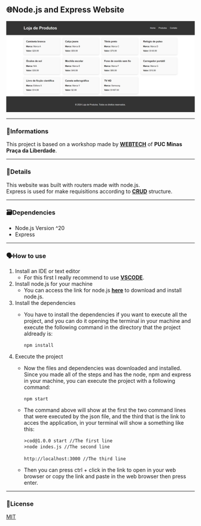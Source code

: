 <h2>🌐Node.js and Express Website</h2>
<img src="images/websiteimg.png">

---

### 📖Informations
This project is based on a workshop made by **[WEBTECH](https://webtech.network)** of **PUC Minas Praça da Liberdade**.

---

### 🔎Details
This website was built with routers made with node.js.<br>
Express is used for make requisitions according to **[CRUD](https://developer.mozilla.org/en-US/docs/Glossary/CRUD)** structure.

---

### 🗃️Dependencies
  - Node.js Version ^20
  - Express

---

### 🗣️How to use
1. Install an IDE or text editor
   - For this first I really recommend to use **[VSCODE](https://code.visualstudio.com)**.
2. Install node.js for your machine
   - You can access the link for node.js **[here](https://nodejs.org/en)** to download and install node.js.
3. Install the dependencies
   - You have to install the dependencies if you want to execute all the project, and you can do it opening the terminal in your machine and execute the following command in the directory that the project aldready is:
     
     ```
     npm install
     ```
4. Execute the project
   - Now the files and dependencies was downloaded and installed. Since you made all of the steps and has the node, npm and express in your machine, you can execute the project with a following command:
  
     ```
     npm start
     ``` 
   - The command above will show at the first the two command lines that were executed by the json file, and the third that is the link to acces the application, in your terminal will show a something like this:

      ```
      >cod@1.0.0 start //The first line
      >node indes.js //The second line

      http://localhost:3000 //The third line
      ```

   - Then you can press ctrl + click in the link to open in your web browser or copy the link and paste in the web browser then press enter.
  
---

### 📜License
[MIT](https://github.com/JeanCarlos0112/workshopnode/blob/main/LICENSE)
